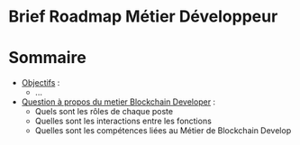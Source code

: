 # Brief Roadmap Métier Développeur

# Sommaire 

- <a href=''>Objectifs</a> : 
    - ...
- <a href=''>Question à propos du metier Blockchain Developer</a> : 
    - Quels sont les rôles de chaque poste
    - Quelles sont les interactions entre les fonctions
    - Quelles sont les compétences liées au Métier de Blockchain Develop